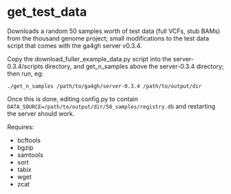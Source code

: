 # get_test_data

Downloads a random 50 samples worth of test data (full VCFs, stub BAMs) from the thousand genome project; small modifications to the test data script that comes with the ga4gh server v0.3.4.

Copy the download_fuller_example_data.py script into the server-0.3.4/scripts directory, and get_n_samples above the server-0.3.4 directory; then run, eg:

`./get_n_samples /path/to/ga4gh/server-0.3.4 /path/to/output/dir`

Once this is done, editing config.py to contain `DATA_SOURCE=/path/to/output/dir/50_samples/registry.db` and restarting the server should work.

Requires:

- bcftools
- bgzip
- samtools
- sort
- tabix
- wget
- zcat
